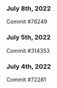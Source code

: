 ### July 8th, 2022

Commit #76249

### July 5th, 2022

Commit #314353


### July 4th, 2022

Commit #72281
